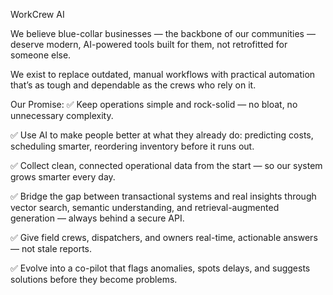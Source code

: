 WorkCrew AI

We believe blue-collar businesses — the backbone of our communities — deserve modern, AI-powered tools built for them, not retrofitted for someone else.

We exist to replace outdated, manual workflows with practical automation that’s as tough and dependable as the crews who rely on it.

Our Promise:
✅ Keep operations simple and rock-solid — no bloat, no unnecessary complexity.

✅ Use AI to make people better at what they already do: predicting costs, scheduling smarter, reordering inventory before it runs out.

✅ Collect clean, connected operational data from the start — so our system grows smarter every day.

✅ Bridge the gap between transactional systems and real insights through vector search, semantic understanding, and retrieval-augmented generation — always behind a secure API.

✅ Give field crews, dispatchers, and owners real-time, actionable answers — not stale reports.

✅ Evolve into a co-pilot that flags anomalies, spots delays, and suggests solutions before they become problems.

